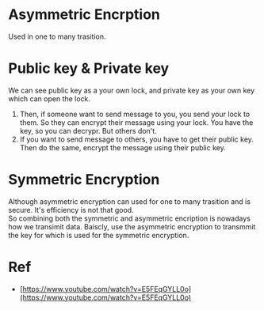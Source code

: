 # Asymmetric Encrption  
Used in one to many trasition.
	
# Public key & Private key       
We can see public key as a your own lock, and private key as your own key which can open the lock.    
1. Then, if someone want to send message to you, you send your lock to them. So they can encrypt their message using your lock.
You have the key, so you can decrypr. But others don't.
2. If you want to send message to others, you have to get their public key. Then do the same, encrypt the message using their public key.

# Symmetric Encryption    
Although asymmetric encryption can used for one to many trasition and is secure. It's efficiency is not that good.   
So combining both the symmetric and asymmetric encription is nowadays how we transimit data.
Baiscly, use the asymmetric encryption to transmmit the key for which is used for the symmetric encryption.

# Ref 
- [https://www.youtube.com/watch?v=E5FEqGYLL0o](https://www.youtube.com/watch?v=E5FEqGYLL0o)
